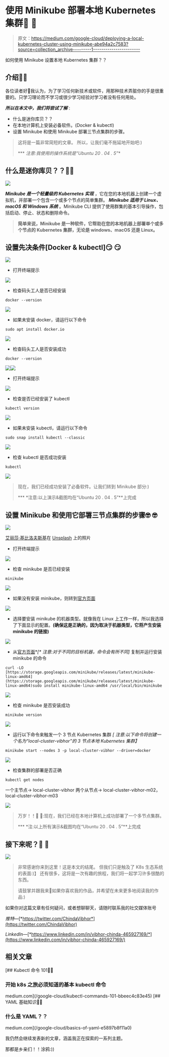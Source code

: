 # 使用 Minikube 部署本地 Kubernetes 集群🚢 🚢

> 原文：<https://medium.com/google-cloud/deploying-a-local-kubernetes-cluster-using-minikube-abe94a2c7583?source=collection_archive---------1----------------------->

如何使用 Minikube 设置本地 Kubernetes 集群？？

## 介绍🚩🚩

各位读者好👋我认为，为了学习任何新技术或软件，用那种技术弄脏你的手是很重要的。只学习理论而不学习或很少学习经验对学习者没有任何用处。

***所以在本文中，我们将尝试了解*** :

*   什么是迷你库贝？？
*   在本地计算机上安装必备软件。(Docker & kubectl)
*   设置 Minikube 和使用 Minikube 部署三节点集群的步骤。

> 这将是一篇非常简短的文章。
> 所以，让我们毫不拖延地开始吧:)
> 
> *** *注意:我使用的操作系统是“Ubuntu 20 . 04 . 5”**

## 什么是迷你库贝？？🤔🤔

![](img/bb2f2df8b06630e6909b258ae8f6c693.png)

***Minikube 是一个轻量级的 Kubernetes 实现*** ，它在您的本地机器上创建一个虚拟机，并部署一个包含一个或多个节点的简单集群。
***Minikube 适用于 Linux、macOS 和 Windows 系统*** 。Minikube CLI 提供了使用群集的基本引导操作，包括启动、停止、状态和删除命令。

> **简单来说，Minikube 是一种软件，它帮助在您的本地机器上部署单个或多个节点的 Kubernetes 集群，无论是 windows、macOS 还是 Linux。**

## 设置先决条件[Docker & kubectl]😏 😏

![](img/36a37eedac5cf033b8460e9aaa365267.png)

*   打开终端提示

![](img/1ad257a553096090652024f2861d39e5.png)

*   检查码头工人是否已经安装

```
docker --version
```

![](img/37cd6a59d6cd801420b8061c1757730b.png)

*   如果未安装 docker，请运行以下命令

```
sudo apt install docker.io
```

![](img/992ed63c424ee2dc262af2fe634c6e0f.png)

*   检查码头工人是否安装成功

```
docker --version
```

![](img/865b5c25ceab7367959b83d469270bdd.png)![](img/f78c9701c8998aef37557591c84f43e6.png)

*   打开终端提示

![](img/1ad257a553096090652024f2861d39e5.png)

*   检查是否已经安装了 kubectl

```
kubectl version
```

![](img/83d68b83e98c9ab1beae2d5751a88eaa.png)

*   如果未安装 kubectl，请运行以下命令

```
sudo snap install kubectl --classic
```

![](img/0ce59cb4f5faf5423790cf904197e4bf.png)

*   检查 kubectl 是否成功安装

```
kubectl
```

![](img/2cf7411b7788fefbefead4f905642bc2.png)

> 现在，我们已经成功安装了必备软件。让我们转到 Minikube 部分:)
> 
> *** *注意:以上演示&截图均在“Ubuntu 20 . 04 . 5”**上完成

## 设置 Minikube 和使用它部署三节点集群的步骤🤓 🤓

![](img/a51be5496aefaac6a59e90035969823c.png)

[艾丽莎·基比洛夫斯基](https://unsplash.com/@arkibbles?utm_source=medium&utm_medium=referral)在 [Unsplash](https://unsplash.com?utm_source=medium&utm_medium=referral) 上的照片

*   打开终端提示

![](img/1ad257a553096090652024f2861d39e5.png)

*   检查 minikube 是否已经安装

```
minikube
```

![](img/83bb7adc51d90b270348c28fca6ba5a7.png)

*   如果没有安装 minikube，则转到[官方页面](https://minikube.sigs.k8s.io/docs/start/#what-youll-need)

![](img/8572b0a9e2b5a27cb688a1511204d433.png)

*   选择要安装 minikube 的机器类型。就像我在 Linux 上工作一样，所以我选择了下面显示的配置。**(确保这是正确的，因为取决于机器类型，它将产生安装 minikube 的链接)**

![](img/034a3bef01744d7fe33b5871f81add48.png)

*   从[官方页面](https://minikube.sigs.k8s.io/docs/start/#what-youll-need)**[* *注意:对于不同的目标机器，命令会有所不同]** 复制并运行安装 minikube 的命令

```
curl -LO [https://storage.googleapis.com/minikube/releases/latest/minikube-linux-amd64](https://storage.googleapis.com/minikube/releases/latest/minikube-linux-amd64)sudo install minikube-linux-amd64 /usr/local/bin/minikube
```

![](img/84a90ebcba85a742704a04f7bb63a652.png)

*   检查 minikube 是否安装成功

```
minikube version
```

![](img/8bab8e6f6d20423452f971e11d2eb254.png)

*   运行以下命令来触发一个 3 节点 Kubernetes 集群
    **[* *注意:以下命令将创建一个名为“local-cluster-vibhor”的 3 节点本地 Kubernetes 集群】**

```
minikube start --nodes 3 -p local-cluster-vibhor --driver=docker
```

![](img/43e12be0383ec07deda25a70603bb229.png)

*   检查集群的部署是否正确

```
kubectl get nodes
```

一个主节点→ local-cluster-vibhor
两个从节点→ local-cluster-vibhor-m02，local-cluster-vibhor-m03

![](img/cef3ed770c52f76f9c6cd94e16a81f85.png)

> 万岁！！🥳 🥳:现在，我们已经在本地计算机上成功部署了一个多节点集群。
> 
> *** *注:以上所有演示&截图均在“Ubuntu 20 . 04 . 5”**上完成

## 接下来呢？👀 👀

![](img/e56f170788b275e1b1e414f06f8e62b6.png)

> 非常感谢你来到这里！这是本文的结尾。
> 但我们只是触及了 K8s 生态系统的表面:)】
> 还有很多，这将是一次有趣的旅程，我们将一起学习许多很酷的东西。
> 
> 请鼓掌并跟我来🙈如果你喜欢我的作品，并希望在未来更多地阅读我的作品:)

如果你对这篇文章有任何疑问，或者想聊聊天，请随时联系我的社交媒体账号

*推特—*[*https://twitter.com/ChindaVibhor*](https://twitter.com/ChindaVibhor)

*LinkedIn—*[*https://www.linkedin.com/in/vibhor-chinda-465927169/*](https://www.linkedin.com/in/vibhor-chinda-465927169/)

## 相关文章

[](/google-cloud/kubectl-commands-101-bbeec4c83e45) [## Kubectl 命令 101📝📝

### 开始 k8s 之旅必须知道的基本 kubectl 命令

medium.com](/google-cloud/kubectl-commands-101-bbeec4c83e45) [](/google-cloud/basics-of-yaml-e5897b8f11a0) [## YAML 基础知识📝📝

### 什么是 YAML？？

medium.com](/google-cloud/basics-of-yaml-e5897b8f11a0) 

我仍然会继续发表新的文章，涵盖我正在探索的一系列主题。

那都是乡亲们！！涂鸦:))